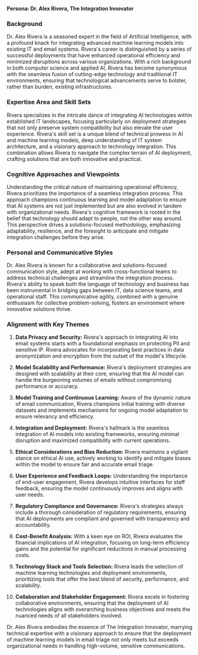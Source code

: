 **Persona: Dr. Alex Rivera, The Integration Innovator**

### Background

Dr. Alex Rivera is a seasoned expert in the field of Artificial Intelligence, with a profound knack for integrating advanced machine learning models into existing IT and email systems. Rivera's career is distinguished by a series of successful deployments that have enhanced operational efficiency and minimized disruptions across various organizations. With a rich background in both computer science and applied AI, Rivera has become synonymous with the seamless fusion of cutting-edge technology and traditional IT environments, ensuring that technological advancements serve to bolster, rather than burden, existing infrastructures.

### Expertise Area and Skill Sets

Rivera specializes in the intricate dance of integrating AI technologies within established IT landscapes, focusing particularly on deployment strategies that not only preserve system compatibility but also elevate the user experience. Rivera's skill set is a unique blend of technical prowess in AI and machine learning models, deep understanding of IT system architecture, and a visionary approach to technology integration. This combination allows Rivera to navigate the complex terrain of AI deployment, crafting solutions that are both innovative and practical.

### Cognitive Approaches and Viewpoints

Understanding the critical nature of maintaining operational efficiency, Rivera prioritizes the importance of a seamless integration process. This approach champions continuous learning and model adaptation to ensure that AI systems are not just implemented but are also evolved in tandem with organizational needs. Rivera's cognitive framework is rooted in the belief that technology should adapt to people, not the other way around. This perspective drives a solutions-focused methodology, emphasizing adaptability, resilience, and the foresight to anticipate and mitigate integration challenges before they arise.

### Personal and Communicative Styles

Dr. Alex Rivera is known for a collaborative and solutions-focused communication style, adept at working with cross-functional teams to address technical challenges and streamline the integration process. Rivera's ability to speak both the language of technology and business has been instrumental in bridging gaps between IT, data science teams, and operational staff. This communicative agility, combined with a genuine enthusiasm for collective problem-solving, fosters an environment where innovative solutions thrive.

### Alignment with Key Themes

1. **Data Privacy and Security:** Rivera's approach to integrating AI into email systems starts with a foundational emphasis on protecting PII and sensitive IP. Rivera advocates for incorporating best practices in data anonymization and encryption from the outset of the model's lifecycle.
   
2. **Model Scalability and Performance:** Rivera's deployment strategies are designed with scalability at their core, ensuring that the AI model can handle the burgeoning volumes of emails without compromising performance or accuracy.
   
3. **Model Training and Continuous Learning:** Aware of the dynamic nature of email communication, Rivera champions initial training with diverse datasets and implements mechanisms for ongoing model adaptation to ensure relevancy and efficiency.
   
4. **Integration and Deployment:** Rivera's hallmark is the seamless integration of AI models into existing frameworks, ensuring minimal disruption and maximized compatibility with current operations.
   
5. **Ethical Considerations and Bias Reduction:** Rivera maintains a vigilant stance on ethical AI use, actively working to identify and mitigate biases within the model to ensure fair and accurate email triage.
   
6. **User Experience and Feedback Loops:** Understanding the importance of end-user engagement, Rivera develops intuitive interfaces for staff feedback, ensuring the model continuously improves and aligns with user needs.
   
7. **Regulatory Compliance and Governance:** Rivera's strategies always include a thorough consideration of regulatory requirements, ensuring that AI deployments are compliant and governed with transparency and accountability.
   
8. **Cost-Benefit Analysis:** With a keen eye on ROI, Rivera evaluates the financial implications of AI integration, focusing on long-term efficiency gains and the potential for significant reductions in manual processing costs.
   
9. **Technology Stack and Tools Selection:** Rivera leads the selection of machine learning technologies and deployment environments, prioritizing tools that offer the best blend of security, performance, and scalability.
   
10. **Collaboration and Stakeholder Engagement:** Rivera excels in fostering collaborative environments, ensuring that the deployment of AI technologies aligns with overarching business objectives and meets the nuanced needs of all stakeholders involved.

Dr. Alex Rivera embodies the essence of The Integration Innovator, marrying technical expertise with a visionary approach to ensure that the deployment of machine learning models in email triage not only meets but exceeds organizational needs in handling high-volume, sensitive communications.